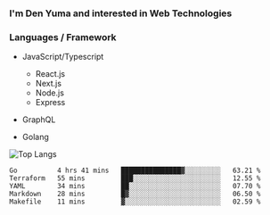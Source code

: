 ### I'm Den Yuma and interested in Web Technologies

### Languages / Framework
- JavaScript/Typescript
  - React.js
  - Next.js
  - Node.js
  - Express

- GraphQL

- Golang


![Top Langs](https://github-readme-stats.vercel.app/api/top-langs/?username=denyuma&layout=compact)

<!--START_SECTION:waka-->
```text
Go          4 hrs 41 mins   ███████████████▓░░░░░░░░░   63.21 % 
Terraform   55 mins         ███░░░░░░░░░░░░░░░░░░░░░░   12.55 % 
YAML        34 mins         ██░░░░░░░░░░░░░░░░░░░░░░░   07.70 % 
Markdown    28 mins         █▓░░░░░░░░░░░░░░░░░░░░░░░   06.50 % 
Makefile    11 mins         ▓░░░░░░░░░░░░░░░░░░░░░░░░   02.59 % 
```
<!--END_SECTION:waka-->